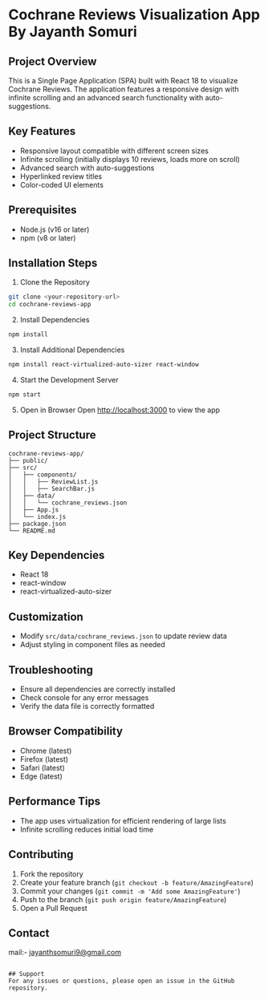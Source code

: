# Cochrane Reviews Visualization App By Jayanth Somuri

## Project Overview
This is a Single Page Application (SPA) built with React 18 to visualize Cochrane Reviews. The application features a responsive design with infinite scrolling and an advanced search functionality with auto-suggestions.

## Key Features
- Responsive layout compatible with different screen sizes
- Infinite scrolling (initially displays 10 reviews, loads more on scroll)
- Advanced search with auto-suggestions
- Hyperlinked review titles
- Color-coded UI elements

## Prerequisites
- Node.js (v16 or later)
- npm (v8 or later)

## Installation Steps

1. Clone the Repository
```bash
git clone <your-repository-url>
cd cochrane-reviews-app
```

2. Install Dependencies
```bash
npm install
```

3. Install Additional Dependencies
```bash
npm install react-virtualized-auto-sizer react-window
```

4. Start the Development Server
```bash
npm start
```

5. Open in Browser
Open [http://localhost:3000](http://localhost:3000) to view the app

## Project Structure
```
cochrane-reviews-app/
├── public/
├── src/
│   ├── components/
│   │   ├── ReviewList.js
│   │   ├── SearchBar.js
│   ├── data/
│   │   └── cochrane_reviews.json
│   ├── App.js
│   └── index.js
├── package.json
└── README.md
```

## Key Dependencies
- React 18
- react-window
- react-virtualized-auto-sizer

## Customization
- Modify `src/data/cochrane_reviews.json` to update review data
- Adjust styling in component files as needed

## Troubleshooting
- Ensure all dependencies are correctly installed
- Check console for any error messages
- Verify the data file is correctly formatted

## Browser Compatibility
- Chrome (latest)
- Firefox (latest)
- Safari (latest)
- Edge (latest)

## Performance Tips
- The app uses virtualization for efficient rendering of large lists
- Infinite scrolling reduces initial load time

## Contributing
1. Fork the repository
2. Create your feature branch (`git checkout -b feature/AmazingFeature`)
3. Commit your changes (`git commit -m 'Add some AmazingFeature'`)
4. Push to the branch (`git push origin feature/AmazingFeature`)
5. Open a Pull Request



## Contact
mail:- jayanthsomuri9@gmail.com
```

## Support
For any issues or questions, please open an issue in the GitHub repository.